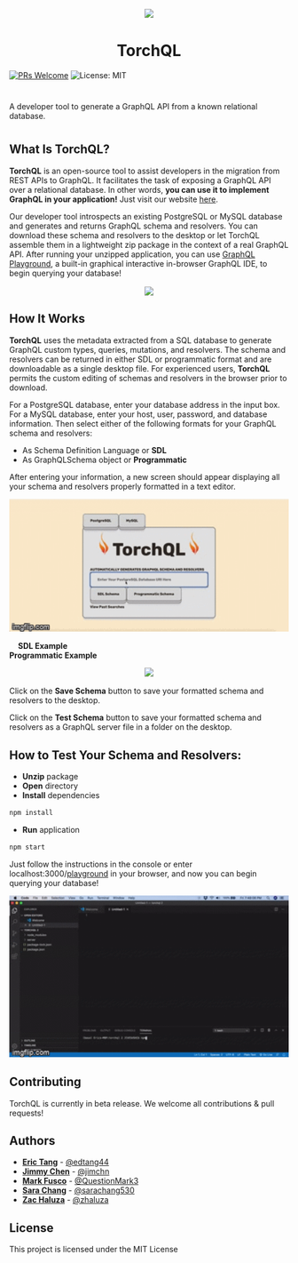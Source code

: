 <p align="center">
  <img width="50" src="https://github.com/oslabs-beta/TorchQL/blob/dev/torchql.png?raw=true">
  <h1 align="center">TorchQL</h1>
</p>

[![PRs Welcome](https://img.shields.io/badge/PRs-welcome-brightgreen.svg)](https://github.com/team-reactype/ReacType/pulls)
![License: MIT](https://img.shields.io/badge/License-MIT-yellow.svg)

# 
A developer tool to generate a GraphQL API from a known relational database.

# 

## What Is TorchQL?
**TorchQL** is an open-source tool to assist developers in the migration from REST APIs to GraphQL.  It facilitates the task of 
exposing a GraphQL API over a relational database. In other words, **you can use it to implement GraphQL in your application!** Just visit our website [here](http://torchql.herokuapp.com/).

Our developer tool introspects an existing PostgreSQL or MySQL database and generates and returns GraphQL schema and resolvers.  You can download these schema and resolvers to the desktop or let TorchQL assemble them in a lightweight zip package in the context of a real GraphQL API.  After running your unzipped application, you can use <a href="https://github.com/prisma-labs/graphql-playground">GraphQL Playground</a>, a built-in graphical interactive in-browser GraphQL IDE, to begin querying your database!

<p align="center">
<img src="https://github.com/oslabs-beta/TorchQL/blob/dev/screenshot1.png?raw=true" align="center" height="400">
</p>

## How It Works
**TorchQL** uses the metadata extracted from a SQL database to generate GraphQL custom types, queries, mutations, and resolvers.  The schema and resolvers can be returned in either SDL or programmatic format and are downloadable as a single desktop file. For experienced users, **TorchQL** permits the custom editing of schemas and resolvers in the browser prior to download.

For a PostgreSQL database, enter your database address in the input box. For a MySQL database, enter your host, user, password, and database information. Then select either of the following formats for your GraphQL schema and resolvers:
- As Schema Definition Language or **SDL**
- As GraphQLSchema object or **Programmatic**

After entering your information, a new screen should appear displaying all your schema and resolvers properly formatted in a text editor.

<p align="center">
<img src="./demo5.gif" width="600" display=block margin=auto>
</p>
&nbsp; &nbsp; <strong>SDL Example</strong>&nbsp; &nbsp; &nbsp; &nbsp; &nbsp; &nbsp; &nbsp; &nbsp; &nbsp; &nbsp; &nbsp; &nbsp; &nbsp; &nbsp; &nbsp; &nbsp; &nbsp; &nbsp; &nbsp; &nbsp; &nbsp; &nbsp; &nbsp; &nbsp; &nbsp; &nbsp; &nbsp; &nbsp; &nbsp; &nbsp; &nbsp; &nbsp; &nbsp; &nbsp; &nbsp; &nbsp; &nbsp; &nbsp; &nbsp; &nbsp; &nbsp; &nbsp; &nbsp  <strong>Programmatic Example</strong>
<p align="center">
<img src="https://github.com/oslabs-beta/TorchQL/blob/dev/screenshot5.png?raw=true" height="400" display=block margin=auto>
</p>

Click on the **Save Schema** button to save your formatted schema and resolvers to the desktop.

Click on the **Test Schema** button to save your formatted schema and resolvers as a GraphQL server file in a folder on the desktop.

## How to Test Your Schema and Resolvers:

- **Unzip** package
- **Open** directory
- **Install** dependencies

```bash
npm install
```

- **Run** application

```bash
npm start
```

Just follow the instructions in the console or enter localhost:3000/<a href="https://github.com/prisma-labs/graphql-playground">playground</a> in your browser, and now you can begin querying your database!

<p align="center">
<img src="./demo7.gif" width="600" display=block margin=auto>
</p>

## Contributing
TorchQL is currently in beta release.  We welcome all contributions & pull requests!

## Authors
- **[Eric Tang](https://www.linkedin.com/in/erictang44)** - [@edtang44](https://github.com/edtang44)
- **[Jimmy Chen](https://www.linkedin.com/in/jimchn/)** - [@jimchn](https://github.com/jimchn)
- **[Mark Fusco](https://www.linkedin.com/in/marklfusco/)** - [@QuestionMark3](https://github.com/QuestionMark3)
- **[Sara Chang](https://www.linkedin.com/in/sara-chang/)** - [@sarachang530](https://github.com/sarachang530)
- **[Zac Haluza](https://haluza.dev)** - [@zhaluza](https://github.com/zhaluza)

## License
This project is licensed under the MIT License
